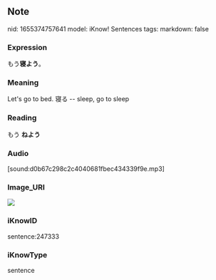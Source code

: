 ## Note
nid: 1655374757641
model: iKnow! Sentences
tags: 
markdown: false

### Expression
もう<b>寝よう</b>。

### Meaning
Let's go to bed.
寝る -- sleep, go to sleep

### Reading
もう <b>ねよう</b>

### Audio
[sound:d0b67c298c2c4040681fbec434339f9e.mp3]

### Image_URI
<img src="d130322034ff1c734d2812c243411bca.jpg">

### iKnowID
sentence:247333

### iKnowType
sentence
